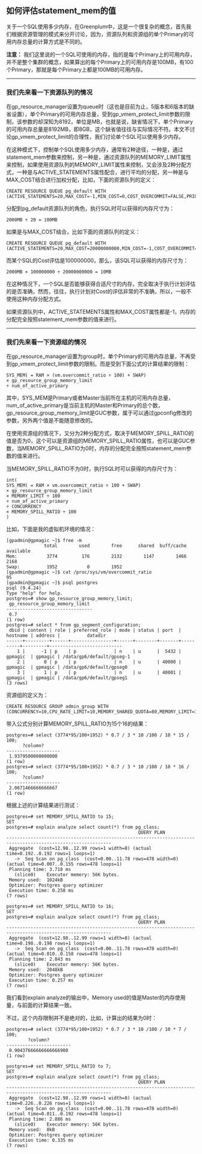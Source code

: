 ## 如何评估statement_mem的值

关于一个SQL使用多少内存，在Greenplum中，这是一个很复杂的概念，首先我们根据资源管理的模式来分开讨论，因为，资源队列和资源组的单个Primary的可用内存总量的计算方式是不同的。

**注意：** 我们这里说的一个SQL可使用的内存，指的是每个Primary上的可用内存，并不是整个集群的概念，如果算出的每个Primary上的可用内存是100MB，有100个Primary，那就是每个Primary上都是100MB的可用内存。

****

### 我们先来看一下资源队列的情况

在gp_resource_manager设置为queue时（这也是目前为止，5版本和6版本的缺省设置），单个Primary的可用内存总量，受到gp_vmem_protect_limit参数的限制，该参数的却深知为8192，单位是MB，也就是说，缺省情况下，单个Primary的可用内存总量是8192MB，即8GB，这个缺省值往往与实际情况不符。本文不讨论gp_vmem_protect_limit的合理性，我们讨论单个SQL可以使用多少内存。

在这种模式下，控制单个SQL使用多少内存，通常有2种途径，一种是，通过statement_mem参数来控制，另一种是，通过资源队列的MEMORY_LIMIT属性来控制，如果使用资源队列的MEMORY_LIMIT属性来控制，又会涉及2种分配方式，一种是与ACTIVE_STATEMENTS属性配合，进行平均的分配，另一种是与MAX_COST结合进行加权分配，比如，下面的资源队列的定义：
```
CREATE RESOURCE QUEUE pg_default WITH (ACTIVE_STATEMENTS=20,MAX_COST=-1,MIN_COST=0,COST_OVERCOMMIT=FALSE,PRIORITY=MEDIUM,MEMORY_LIMIT='2000MB');
```
分配到pg_default资源队列的角色，执行SQL时可以获得的内存尺寸为：
```
2000MB ÷ 20 = 100MB
```
如果是与MAX_COST结合，比如下面的资源队列的定义：
```
CREATE RESOURCE QUEUE pg_default WITH (ACTIVE_STATEMENTS=20,MAX_COST=20000000000,MIN_COST=-1,COST_OVERCOMMIT=FALSE,PRIORITY=MEDIUM,MEMORY_LIMIT='-1');
```
而某个SQL的Cost评估是100000000，那么，该SQL可以获得的内存尺寸为：
```
2000MB × 100000000 ÷ 20000000000 = 10MB
```
在这种情况下，一个SQL是否能够获得合适尺寸的内存，完全取决于执行计划评估的是否准确，然而，往往，执行计划对Cost的评估非常的不准确，所以，一般不使用这种内存分配方式。

如果资源队列中，ACTIVE_STATEMENTS属性和MAX_COST属性都是-1，内存的分配完全按照statement_mem参数的值来进行。

****

### 我们先来看一下资源组的情况

在gp_resource_manager设置为group时，单个Primary的可用内存总量，不再受到gp_vmem_protect_limit参数的限制。而是受到下面公式的计算结果的限制：
```
SYS_MEM( = RAM × (vm.overcommit_ratio ÷ 100) + SWAP)
× gp_resource_group_memory_limit
÷ num_of_active_primary
```
其中，SYS_MEM是Primary或者Master当前所在主机的可用内存总量，num_of_active_primary是当前主机的Master和Primary的总个数，gp_resource_group_memory_limit是GUC参数，属于可以通过gpconfig修改的参数，另外两个值是不能随意修改的。

在使用资源组的情况下，又分为2种分配方式，取决于MEMORY_SPILL_RATIO的值是否为0，这个可以是资源组的MEMORY_SPILL_RATIO属性，也可以是GUC参数，当MEMORY_SPILL_RATIO为0时，内存的分配完全按照statement_mem参数的值来进行。

当MEMORY_SPILL_RATIO不为0时，执行SQL时可以获得的内存尺寸为：
```
int(
SYS_MEM( = RAM × vm.overcommit_ratio ÷ 100 + SWAP)
× gp_resource_group_memory_limit
× MEMORY_LIMIT ÷ 100
÷ num_of_active_primary
÷ CONCURRENCY
× MEMORY_SPILL_RATIO ÷ 100
)
```
比如，下面是我的虚拟机环境的情况：
```
[gpadmin@gpmagic ~]$ free -m
              total        used        free      shared  buff/cache   available
Mem:           3774         176        2132        1147        1466        2168
Swap:          1952           0        1952
[gpadmin@gpmagic ~]$ cat /proc/sys/vm/overcommit_ratio
95
[gpadmin@gpmagic ~]$ psql postgres
psql (9.4.24)
Type "help" for help.
postgres=# show gp_resource_group_memory_limit;
 gp_resource_group_memory_limit
--------------------------------
 0.7
(1 row)
postgres=# select * from gp_segment_configuration;
 dbid | content | role | preferred_role | mode | status | port  | hostname | address |          datadir
------+---------+------+----------------+------+--------+-------+----------+---------+---------------------------
    1 |      -1 | p    | p              | n    | u      |  5432 | gpmagic  | gpmagic | /data/gp6/default/gpseg-1
    2 |       0 | p    | p              | n    | u      | 40000 | gpmagic  | gpmagic | /data/gp6/default/gpseg0
    3 |       1 | p    | p              | n    | u      | 40001 | gpmagic  | gpmagic | /data/gp6/default/gpseg1
(3 rows)
```
资源组的定义为：
```
CREATE RESOURCE GROUP admin_group WITH (CONCURRENCY=10,CPU_RATE_LIMIT=10,MEMORY_SHARED_QUOTA=80,MEMORY_LIMIT=10,MEMORY_SPILL_RATIO=0,MEMORY_AUDITOR='vmtracker');
```
带入公式分别计算MEMORY_SPILL_RATIO为15个16的结果：
```
postgres=# select (3774*95/100+1952) * 0.7 / 3 * 10 /100 / 10 * 15 / 100;
      ?column?
--------------------
 1.9379500000000000
(1 row)
postgres=# select (3774*95/100+1952) * 0.7 / 3 * 10 /100 / 10 * 16 / 100;
      ?column?
--------------------
 2.0671466666666667
(1 row)
```
根据上述的计算结果进行测试：
```
postgres=# set MEMORY_SPILL_RATIO to 15;
SET
postgres=# explain analyze select count(*) from pg_class;
                                                 QUERY PLAN
-------------------------------------------------------------------------------------------------------------
 Aggregate  (cost=12.98..12.99 rows=1 width=8) (actual time=0.192..0.192 rows=1 loops=1)
   ->  Seq Scan on pg_class  (cost=0.00..11.78 rows=478 width=0) (actual time=0.007..0.155 rows=478 loops=1)
 Planning time: 3.718 ms
   (slice0)    Executor memory: 56K bytes.
 Memory used:  1024kB
 Optimizer: Postgres query optimizer
 Execution time: 0.250 ms
(7 rows)

postgres=# set MEMORY_SPILL_RATIO to 16;
SET
postgres=# explain analyze select count(*) from pg_class;
                                                 QUERY PLAN
-------------------------------------------------------------------------------------------------------------
 Aggregate  (cost=12.98..12.99 rows=1 width=8) (actual time=0.198..0.198 rows=1 loops=1)
   ->  Seq Scan on pg_class  (cost=0.00..11.78 rows=478 width=0) (actual time=0.010..0.158 rows=478 loops=1)
 Planning time: 2.843 ms
   (slice0)    Executor memory: 56K bytes.
 Memory used:  2048kB
 Optimizer: Postgres query optimizer
 Execution time: 0.257 ms
(7 rows)
```
我们看到explain analyze的输出中，Memory used的值是Master的内存使用量，与前面的计算结果一致。

不过，这个内存限制并不是绝对的，比如，计算出的结果为0时：
```
postgres=# select (3774*95/100+1952) * 0.7 / 3 * 10 /100 / 10 * 7 / 100;
        ?column?
------------------------
 0.90437666666666666900
(1 row)

postgres=# set MEMORY_SPILL_RATIO to 7;
SET
postgres=# explain analyze select count(*) from pg_class;
                                                 QUERY PLAN
-------------------------------------------------------------------------------------------------------------
 Aggregate  (cost=12.98..12.99 rows=1 width=8) (actual time=0.226..0.226 rows=1 loops=1)
   ->  Seq Scan on pg_class  (cost=0.00..11.78 rows=478 width=0) (actual time=0.011..0.192 rows=478 loops=1)
 Planning time: 2.886 ms
   (slice0)    Executor memory: 56K bytes.
 Memory used:  0kB
 Optimizer: Postgres query optimizer
 Execution time: 0.335 ms
(7 rows)
```
